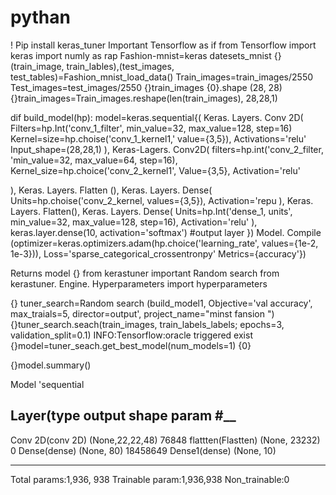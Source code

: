 # pythan

! Pip install keras_tuner
   Important Tensorflow as if from Tensorflow import keras import numly as rap
 Fashion-mnist=keras datesets_mnist
 {}(train_image, train_lables),(test_images, test_tables)=Fashion_mnist_load_data() 
    Train_images=train_images/2550
     Test_images=test_images/2550 
 {}train_images {0}.shape
     (28, 28) 
 {}train_images=Train_images.reshape(len(train_images), 28,28,1) 

 dif build_model(hp):
   model=keras.sequential{(
    Keras. Layers. Conv 2D(
    Filters=hp.Int('conv_1_filter', min_value=32, max_value=128, step=16) 
    Kernel=size=hp.choise('conv_1_kernel1,' value={3,5}), 
    Activations='relu'
    Input_shape=(28,28,1) 
 ), 
    Keras-Lagers. Conv2D(
    filters=hp.int('conv_2_filter, 'min_value=32, max_value=64, step=16), 
    Kernel_size=hp.choice('conv_2_kernel1', 
     Value={3,5}, 
     Activation='relu'

 ), 
    Keras. Layers. Flatten (), 
     Keras. Layers. Dense(
           Units=hp.choise('conv_2_kernel, values={3,5}), 
           Activation='repu
), 
  Keras. Layers. Flatten(), 
  Keras. Layers. Dense(
         Units=hp.Int('dense_1, units', min_value=32, max_value=128, step=16), 
         Activation='relu'
 ),
   keras.layer.dense(10, activation='softmax') #output layer
 }) 
   Model. Compile (optimizer=keras.optimizers.adam(hp.choice('learning_rate', values={1e-2, 1e-3})), 
                                          Loss='sparse_categorical_crossentronpy'
                                          Metrics={accuracy'}) 

  Returns model
{}  from kerastuner important Random search
    from kerastuner. Engine. Hyperparameters import hyperparameters

{} tuner_search=Random search (build_model1, 
                 Objective='val accuracy', 
                 max_traials=5, director=output', project_name="minst fansion ") 
{}tuner_search.seach(train_images, train_labels_labels; epochs=3, validation_split=0.1) 
     INFO:Tensorflow:oracle triggered exist
{}model=tuner_seach.get_best_model(num_models=1) {0}


{}model.summary() 

Model 'sequential

Layer(type                   output shape                param #__
-----------------------------------------------------------------------------------

Conv 2D(conv 2D)              (None,22,22,48)            76848
flattten(Flastten)            (None, 23232)                0
Dense(dense)                  (None, 80)                  18458649
Dense1(dense)                 (None, 10)
____________________________________________________________________________________

Total params:1,936, 938
Trainable param:1,936,938
Non_trainable:0

          












  
